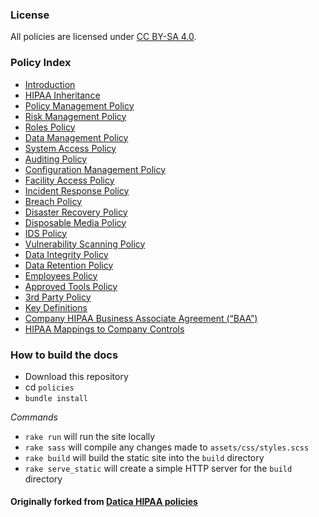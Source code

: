 ### License

All policies are licensed under
[CC BY-SA 4.0](http://creativecommons.org/licenses/by-sa/4.0/).

### Policy Index

- [Introduction](source/sections/01-introduction.md)
- [HIPAA Inheritance](source/sections/02-hipaa_inheritance.md)
- [Policy Management Policy](source/sections/03-policy_management_policy.md)
- [Risk Management Policy](source/sections/04-risk_management_policy.md)
- [Roles Policy](source/sections/05-roles_policy.md)
- [Data Management Policy](source/sections/06-data_management_policy.md)
- [System Access Policy](source/sections/07-systems_access_policy.md)
- [Auditing Policy](source/sections/08-auditing_policy.md)
- [Configuration Management Policy](source/sections/09-configuration_management_policy.md)
- [Facility Access Policy](source/sections/10-facility_access_policy.md)
- [Incident Response Policy](source/sections/11-incident_response_policy.md)
- [Breach Policy](source/sections/12-breach_policy.md)
- [Disaster Recovery Policy](source/sections/13-disaster_recovery_policy.md)
- [Disposable Media Policy](source/sections/14-disposable_media_policy.md)
- [IDS Policy](source/sections/15-ids_policy.md)
- [Vulnerability Scanning Policy](source/sections/16-vulnerability_scanning_policy.md)
- [Data Integrity Policy](source/sections/17-data_integrity_policy.md)
- [Data Retention Policy](source/sections/18-data_retention_policy.md)
- [Employees Policy](source/sections/19-employees_policy.md)
- [Approved Tools Policy](source/sections/20-approved_tools_policy.md)
- [3rd Party Policy](source/sections/21-3rd_party_policy.md)
- [Key Definitions](source/sections/22-key_definitions.md)
- [Company HIPAA Business Associate Agreement (“BAA”)](source/sections/23-company.md)
- [HIPAA Mappings to Company Controls](source/sections/24-hipaa_mapping_to_company_controls.md)

### How to build the docs

- Download this repository
- cd `policies`
- `bundle install`

_Commands_

- `rake run` will run the site locally
- `rake sass` will compile any changes made to `assets/css/styles.scss`
- `rake build` will build the static site into the `build` directory
- `rake serve_static` will create a simple HTTP server for the `build` directory

#### Originally forked from [Datica HIPAA policies](https://github.com/catalyzeio/policies)
